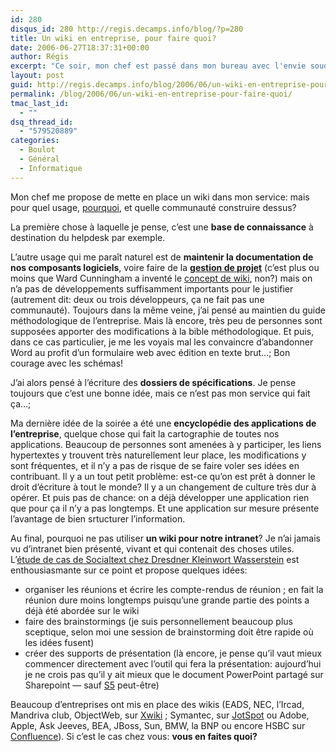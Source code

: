 ```yaml
---
id: 280
disqus_id: 280 http://regis.decamps.info/blog/?p=280
title: Un wiki en entreprise, pour faire quoi?
date: 2006-06-27T18:37:31+00:00
author: Régis
excerpt: "Ce soir, mon chef est passé dans mon bureau avec l'envie soudaine de mettre en place un wiki. "
layout: post
guid: http://regis.decamps.info/blog/2006/06/un-wiki-en-entreprise-pour-faire-quoi/
permalink: /blog/2006/06/un-wiki-en-entreprise-pour-faire-quoi/
tmac_last_id:
  - ""
dsq_thread_id:
  - "579520889"
categories:
  - Boulot
  - Général
  - Informatique
---
```

Mon chef me propose de mette en place un wiki dans mon service: mais pour quel usage, [pourquoi](http://pointwiki.viabloga.com/news/5.shtml), et quelle communauté construire dessus?

La première chose à laquelle je pense, c’est une **base de connaissance** à destination du helpdesk par exemple.

L’autre usage qui me paraît naturel est de **maintenir la documentation de nos composants logiciels**, voire faire de la **[gestion de projet](http://solutions.journaldunet.com/0504/050401_3questions_delacroix.shtml)** (c’est plus ou moins que Ward Cunningham a inventé le [concept de wiki](http://c2.com/cgi/wiki), non?) mais on n’a pas de développements suffisamment importants pour le justifier (autrement dit: deux ou trois développeurs, ça ne fait pas une communauté). Toujours dans la même veine, j’ai pensé au maintien du guide méthodologique de l’entreprise. Mais là encore, très peu de personnes sont supposées apporter des modifications à la bible méthodologique. Et puis, dans ce cas particulier, je me les voyais mal les convaincre d’abandonner Word au profit d’un formulaire web avec édition en texte brut…; Bon courage avec les schémas!

J’ai alors pensé à l’écriture des **dossiers de spécifications**. Je pense toujours que c’est une bonne idée, mais ce n’est pas mon service qui fait ça…;

Ma dernière idée de la soirée a été une **encyclopédie des applications de l’entreprise**, quelque chose qui fait la cartographie de toutes nos applications. Beaucoup de personnes sont amenées à y participer, les liens hypertextes y trouvent très naturellement leur place, les modifications y sont fréquentes, et il n’y a pas de risque de se faire voler ses idées en contribuant. Il y a un tout petit problème: est-ce qu’on est prêt à donner le droit d’écriture à tout le monde? Il y a un changement de culture très dur à opérer. Et puis pas de chance: on a déjà développer une application rien que pour ça il n’y a pas longtemps. Et une application sur mesure présente l’avantage de bien srtucturer l’information.
  
Au final, pourquoi ne pas utiliser **un wiki pour notre intranet**? Je n’ai jamais vu d’intranet bien présenté, vivant et qui contenait des choses utiles. L’[étude de cas de Socialtext chez Dresdner Kleinwort Wasserstein](http://www.socialtext.com/node/80) est enthousiasmante sur ce point et propose quelques idées:

  * organiser les réunions et écrire les compte-rendus de réunion ; en fait la réunion dure moins longtemps puisqu’une grande partie des points a déjà été abordée sur le wiki
  * faire des brainstormings (je suis personnellement beaucoup plus sceptique, selon moi une session de brainstorming doit être rapide où les idées fusent)
  * créer des supports de présentation (là encore, je pense qu’il vaut mieux commencer directement avec l’outil qui fera la présentation: aujourd’hui je ne crois pas qu’il y ait mieux que le document PowerPoint partagé sur Sharepoint &#8212; sauf [S5](http://meyerweb.com/eric/tools/s5/ "Simple Standards-Based Slide Show System") peut-être)

Beaucoup d’entreprises ont mis en place des wikis (EADS, NEC, l’Ircad, Mandriva club, ObjectWeb, sur [Xwiki](http://www.xwiki.com/xwiki/bin/view/Company/Installs) ; Symantec, sur [JotSpot](http://www.jot.com/) ou Adobe, Apple, Ask Jeeves, BEA, JBoss, Sun, BMW, la BNP ou encore HSBC sur [Confluence](http://www.atlassian.com/software/confluence/)). Si c’est le cas chez vous: **vous en faites quoi?**
